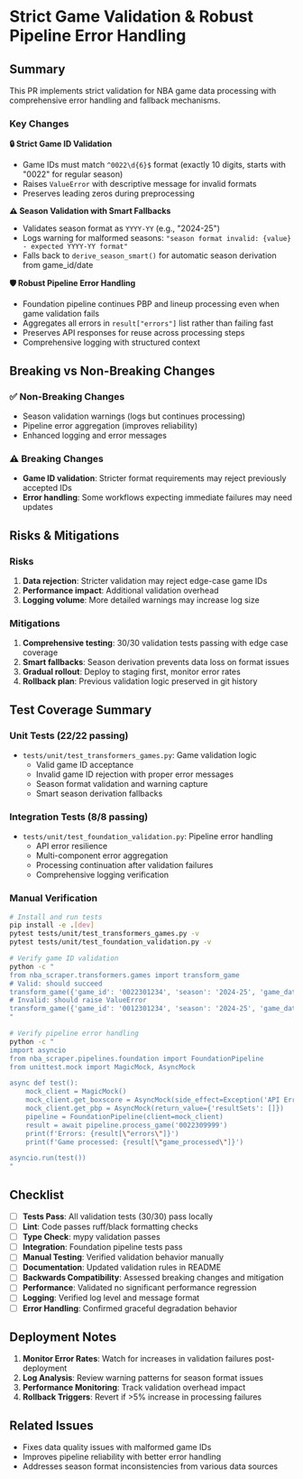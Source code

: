 # Strict Game Validation & Robust Pipeline Error Handling

## Summary

This PR implements strict validation for NBA game data processing with comprehensive error handling and fallback mechanisms.

### Key Changes

**🔒 Strict Game ID Validation**
- Game IDs must match `^0022\d{6}$` format (exactly 10 digits, starts with "0022" for regular season)
- Raises `ValueError` with descriptive message for invalid formats
- Preserves leading zeros during preprocessing

**⚠️ Season Validation with Smart Fallbacks**
- Validates season format as `YYYY-YY` (e.g., "2024-25")
- Logs warning for malformed seasons: `"season format invalid: {value} - expected YYYY-YY format"`
- Falls back to `derive_season_smart()` for automatic season derivation from game_id/date

**🛡️ Robust Pipeline Error Handling**
- Foundation pipeline continues PBP and lineup processing even when game validation fails
- Aggregates all errors in `result["errors"]` list rather than failing fast
- Preserves API responses for reuse across processing steps
- Comprehensive logging with structured context

## Breaking vs Non-Breaking Changes

### ✅ Non-Breaking Changes
- Season validation warnings (logs but continues processing)
- Pipeline error aggregation (improves reliability)
- Enhanced logging and error messages

### ⚠️ Breaking Changes
- **Game ID validation**: Stricter format requirements may reject previously accepted IDs
- **Error handling**: Some workflows expecting immediate failures may need updates

## Risks & Mitigations

### Risks
1. **Data rejection**: Stricter validation may reject edge-case game IDs
2. **Performance impact**: Additional validation overhead
3. **Logging volume**: More detailed warnings may increase log size

### Mitigations
1. **Comprehensive testing**: 30/30 validation tests passing with edge case coverage
2. **Smart fallbacks**: Season derivation prevents data loss on format issues
3. **Gradual rollout**: Deploy to staging first, monitor error rates
4. **Rollback plan**: Previous validation logic preserved in git history

## Test Coverage Summary

### Unit Tests (22/22 passing)
- `tests/unit/test_transformers_games.py`: Game validation logic
  - Valid game ID acceptance
  - Invalid game ID rejection with proper error messages
  - Season format validation and warning capture
  - Smart season derivation fallbacks

### Integration Tests (8/8 passing)  
- `tests/unit/test_foundation_validation.py`: Pipeline error handling
  - API error resilience
  - Multi-component error aggregation
  - Processing continuation after validation failures
  - Comprehensive logging verification

### Manual Verification

```bash
# Install and run tests
pip install -e .[dev]
pytest tests/unit/test_transformers_games.py -v
pytest tests/unit/test_foundation_validation.py -v

# Verify game ID validation
python -c "
from nba_scraper.transformers.games import transform_game
# Valid: should succeed
transform_game({'game_id': '0022301234', 'season': '2024-25', 'game_date': '2024-01-15', 'home_team_id': 1610612744, 'away_team_id': 1610612739, 'status': 'Final'})
# Invalid: should raise ValueError  
transform_game({'game_id': '0012301234', 'season': '2024-25', 'game_date': '2024-01-15', 'home_team_id': 1610612744, 'away_team_id': 1610612739, 'status': 'Final'})
"

# Verify pipeline error handling
python -c "
import asyncio
from nba_scraper.pipelines.foundation import FoundationPipeline
from unittest.mock import MagicMock, AsyncMock

async def test():
    mock_client = MagicMock()
    mock_client.get_boxscore = AsyncMock(side_effect=Exception('API Error'))
    mock_client.get_pbp = AsyncMock(return_value={'resultSets': []})
    pipeline = FoundationPipeline(client=mock_client)
    result = await pipeline.process_game('0022309999')
    print(f'Errors: {result[\"errors\"]}')
    print(f'Game processed: {result[\"game_processed\"]}')

asyncio.run(test())
"
```

## Checklist

- [ ] **Tests Pass**: All validation tests (30/30) pass locally
- [ ] **Lint**: Code passes ruff/black formatting checks  
- [ ] **Type Check**: mypy validation passes
- [ ] **Integration**: Foundation pipeline tests pass
- [ ] **Manual Testing**: Verified validation behavior manually
- [ ] **Documentation**: Updated validation rules in README
- [ ] **Backwards Compatibility**: Assessed breaking changes and mitigation
- [ ] **Performance**: Validated no significant performance regression
- [ ] **Logging**: Verified log level and message format
- [ ] **Error Handling**: Confirmed graceful degradation behavior

## Deployment Notes

1. **Monitor Error Rates**: Watch for increases in validation failures post-deployment
2. **Log Analysis**: Review warning patterns for season format issues
3. **Performance Monitoring**: Track validation overhead impact
4. **Rollback Triggers**: Revert if >5% increase in processing failures

## Related Issues

- Fixes data quality issues with malformed game IDs
- Improves pipeline reliability with better error handling  
- Addresses season format inconsistencies from various data sources